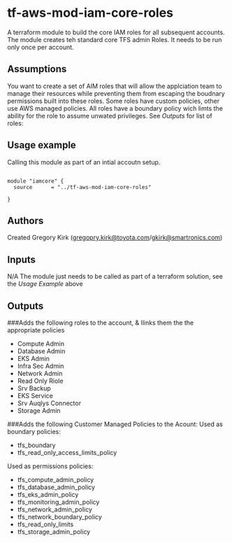 # tf-aws-mod-iam-core-roles


A terraform module to build the core IAM roles for all subsequent accounts.  The module creates teh standard core TFS admin Roles.  It needs to be run only once per account.



## Assumptions

You want to create a set of AIM roles that will allow the applciation team to manage their resources while preventing them from escaping the boudnary permissions built into these roles.  Some roles have custom policies, other use AWS managed policies.  All roles have a boundary policy wich limts the ability for the role to assume unwated privileges. See *Outputs* for list of roles:




## Usage example 

Calling this module as part of an intial accoutn setup. 

```

module "iamcore" {
  source      = "../tf-aws-mod-iam-core-roles"

}
```



## Authors

Created Gregory Kirk (gregopry.kirk@toyota.com/gkirk@smartronics.com)


## Inputs

N/A  The module just needs to be called as part of a terraform solution, see the *Usage Example* above


## Outputs

###Adds the following roles to the account, & llinks them the the appropriate policies

* Compute Admin
* Database Admin
* EKS Admin
* Infra Sec Admin
* Network Admin
* Read Only Riole
* Srv Backup
* EKS Service 
* Srv Auqlys Connector
* Storage Admin

###Adds the following Customer Managed Policies to the Acount:
Used as boundary policies:
* tfs_boundary
* tfs_read_only_access_limits_policy

Used as permissions policies:
* tfs_compute_admin_policy
* tfs_database_admin_policy
* tfs_eks_admin_policy
* tfs_monitoring_admin_policy
* tfs_network_admin_policy
* tfs_network_boundary_policy
* tfs_read_only_limits
* tfs_storage_admin_policy
